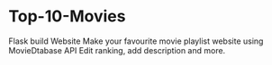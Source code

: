 # Top-10-Movies
Flask build Website
Make your favourite movie playlist website using MovieDtabase API
Edit ranking, add description and more.
